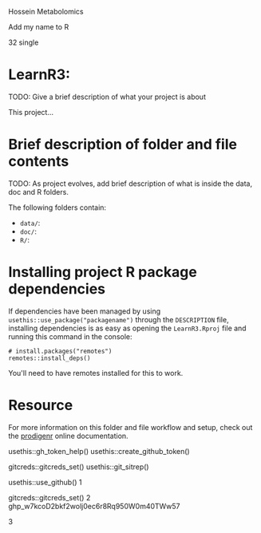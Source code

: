 Hossein
Metabolomics

Add my name to R


32
single

# LearnR3:

TODO: Give a brief description of what your project is about

This project...

# Brief description of folder and file contents

TODO: As project evolves, add brief description of what is inside the data, doc and R folders.

The following folders contain:

- `data/`:
- `doc/`:
- `R/`:

# Installing project R package dependencies

If dependencies have been managed by using `usethis::use_package("packagename")`
through the `DESCRIPTION` file, installing dependencies is as easy as opening the
`LearnR3.Rproj` file and running this command in the console:

    # install.packages("remotes")
    remotes::install_deps()

You'll need to have remotes installed for this to work.

# Resource

For more information on this folder and file workflow and setup, check
out the [prodigenr](https://rostools.github.io/prodigenr) online
documentation.

usethis::gh_token_help()
usethis::create_github_token()

gitcreds::gitcreds_set()
usethis::git_sitrep()

usethis::use_github()
1

gitcreds::gitcreds_set()
2
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

3
